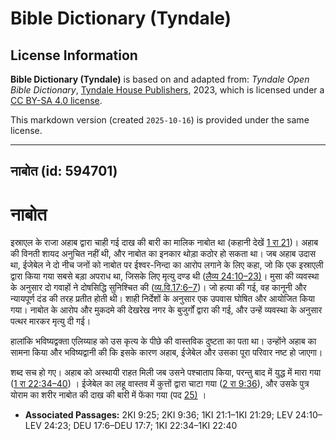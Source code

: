 # Bible Dictionary (Tyndale)

## License Information

**Bible Dictionary (Tyndale)** is based on and adapted from: _Tyndale Open Bible Dictionary_, [Tyndale House Publishers](https://tyndaleopenresources.com/), 2023, which is licensed under a [CC BY-SA 4.0 license](https://creativecommons.org/licenses/by-sa/4.0/legalcode.en).

This markdown version (created `2025-10-16`) is provided under the same license.



--------------------------------

## नाबोत (id: 594701)

नाबोत
=====

इस्राएल के राजा अहाब द्वारा चाही गई दाख की बारी का मालिक नाबोत था (कहानी देखें [1 रा 21](https://ref.ly/1Kgs21:1-1Kgs21:29))। अहाब की विनती शायद अनुचित नहीं थी, और नाबोत का इनकार थोड़ा कठोर हो सकता था। जब अहाब उदास था, ईजेबेल ने दो नीच जनों को नाबोत पर ईश्वर\-निन्दा का आरोप लगाने के लिए कहा, जो कि एक इस्राएली द्वारा किया गया सबसे बड़ा अपराध था, जिसके लिए मृत्यु दण्ड थी ([लैव्य 24:10–23\)](https://ref.ly/Lev24:10-Lev24:23)। मुसा की व्यवस्था के अनुसार दो गवाहों ने दोषसिद्धि सुनिश्चित की ([व्य.वि.17:6–7](https://ref.ly/Deut17:6-Deut17:7))। जो हत्या की गई, वह कानूनी और न्यायपूर्ण दंड की तरह प्रतीत होती थी। शाही निर्देशों के अनुसार एक उपवास घोषित और आयोजित किया गया। नाबोत के आरोप और मुकदमे की देखरेख नगर के बुजुर्गों द्वारा की गई, और उन्हें व्यवस्था के अनुसार पत्थर मारकर मृत्यु दी गई।

हालांकि भविष्यद्वक्ता एलिय्याह को उस कृत्य के पीछे की वास्तविक दुष्टता का पता था। उन्होंने अहाब का सामना किया और भविष्यद्वानी की कि इसके कारण अहाब, ईजेबेल और उसका पूरा परिवार नष्ट हो जाएगा।

शब्द सच हो गए। अहाब को अस्थायी राहत मिली जब उसने पश्चाताप किया, परन्तु बाद में युद्ध में मारा गया ([1 रा 22:34–40](https://ref.ly/1Kgs22:34-1Kgs22:40)) । ईजेबेल का लहू वास्तव में कुत्तों द्वारा चाटा गया ([2 रा 9:36](https://ref.ly/2Kgs9:36)), और उसके पुत्र योराम का शरीर नाबोत की दाख की बारी में फेंका गया (पद [25\)](https://ref.ly/2Kgs9:25) ।

* **Associated Passages:** 2KI 9:25; 2KI 9:36; 1KI 21:1–1KI 21:29; LEV 24:10–LEV 24:23; DEU 17:6–DEU 17:7; 1KI 22:34–1KI 22:40

